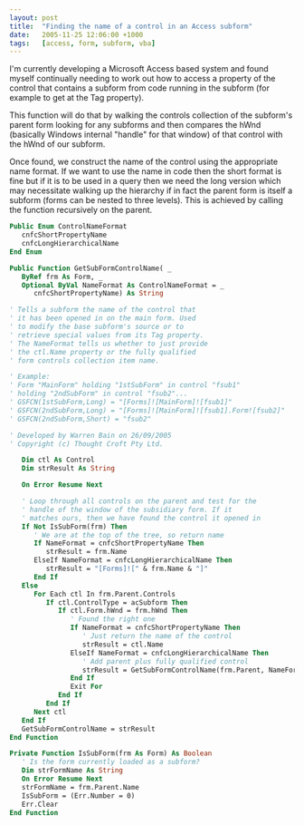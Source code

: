 ```yaml
---
layout: post
title:  "Finding the name of a control in an Access subform"
date:   2005-11-25 12:06:00 +1000
tags:   [access, form, subform, vba]
---
```


I'm currently developing a Microsoft Access based system and found
myself continually needing to work out how to access a property of the
control that contains a subform from code running in the subform (for
example to get at the Tag property).

This function will do that by walking the controls collection of the
subform's parent form looking for any subforms and then compares the
hWnd (basically Windows internal "handle" for that window) of that
control with the hWnd of our subform.

Once found, we construct the name of the control using the appropriate
name format. If we want to use the name in code then the short format is
fine but if it is to be used in a query then we need the long version
which may necessitate walking up the hierarchy if in fact the parent
form is itself a subform (forms can be nested to three levels). This is
achieved by calling the function recursively on the parent.

```vb
Public Enum ControlNameFormat
   cnfcShortPropertyName
   cnfcLongHierarchicalName
End Enum

Public Function GetSubFormControlName( _
   ByRef frm As Form, _
   Optional ByVal NameFormat As ControlNameFormat = _
      cnfcShortPropertyName) As String

' Tells a subform the name of the control that
' it has been opened in on the main form. Used
' to modify the base subform's source or to
' retrieve special values from its Tag property.
' The NameFormat tells us whether to just provide
' the ctl.Name property or the fully qualified
' form controls collection item name.

' Example:
' Form "MainForm" holding "1stSubForm" in control "fsub1"
' holding "2ndSubForm" in control "fsub2"...
' GSFCN(1stSubForm,Long) = "[Forms]![MainForm]![fsub1]"
' GSFCN(2ndSubForm,Long) = "[Forms]![MainForm]![fsub1].Form![fsub2]"
' GSFCN(2ndSubForm,Short) = "fsub2"

' Developed by Warren Bain on 26/09/2005
' Copyright (c) Thought Croft Pty Ltd.

   Dim ctl As Control
   Dim strResult As String

   On Error Resume Next

   ' Loop through all controls on the parent and test for the
   ' handle of the window of the subsidiary form. If it
   ' matches ours, then we have found the control it opened in
   If Not IsSubForm(frm) Then
      ' We are at the top of the tree, so return name
      If NameFormat = cnfcShortPropertyName Then
         strResult = frm.Name
      ElseIf NameFormat = cnfcLongHierarchicalName Then
         strResult = "[Forms]![" & frm.Name & "]"
      End If
   Else
      For Each ctl In frm.Parent.Controls
         If ctl.ControlType = acSubform Then
            If ctl.Form.hWnd = frm.hWnd Then
               ' Found the right one
               If NameFormat = cnfcShortPropertyName Then
                  ' Just return the name of the control
                  strResult = ctl.Name
               ElseIf NameFormat = cnfcLongHierarchicalName Then
                  ' Add parent plus fully qualified control
                  strResult = GetSubFormControlName(frm.Parent, NameFormat) & ".Form![" & ctl.Name & "]"
               End If
               Exit For
            End If
         End If
      Next ctl
   End If
   GetSubFormControlName = strResult
End Function

Private Function IsSubForm(frm As Form) As Boolean
   ' Is the form currently loaded as a subform?
   Dim strFormName As String
   On Error Resume Next
   strFormName = frm.Parent.Name
   IsSubForm = (Err.Number = 0)
   Err.Clear
End Function
```
